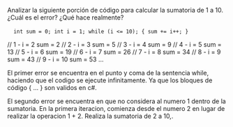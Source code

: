 Analizar la siguiente porción de código para calcular la sumatoria de 1 a 10. ¿Cuál es el error?
¿Qué hace realmente?
        
` ` ` 
int sum = 0;
int i = 1;
while (i <= 10);
{
    sum += i++;
}
` ` ` 

// 1 - i = 2 sum = 2
// 2 - i = 3 sum = 5
// 3 - i = 4 sum = 9
// 4 - i = 5 sum = 13
// 5 - i = 6 sum = 19
// 6 - i = 7 sum = 26
// 7 - i = 8 sum = 34
// 8 - i = 9 sum = 43
// 9 - i = 10 sum = 53
...

El primer error se encuentra en el punto y coma de la sentencia while, haciendo que el codigo se ejecute infinitamente. Ya que los bloques de código { ... } son validos en c#.

El segundo error se encuentra en que no considera al numero 1 dentro de la sumatoria. En la primera iteracion, comienza desde el numero 2 en lugar de realizar la operacion 1 + 2. Realiza la sumatoria de 2 a 10,.